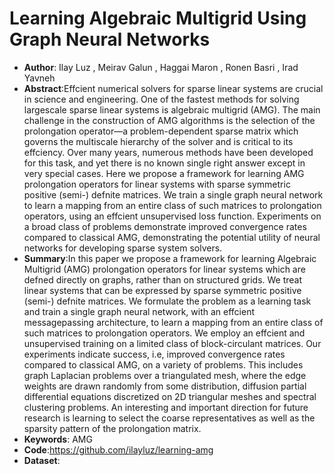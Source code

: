 # Learning Algebraic Multigrid Using Graph Neural Networks 
* **Author**: Ilay Luz , Meirav Galun , Haggai Maron , Ronen Basri , Irad Yavneh
* **Abstract**:Effcient numerical solvers for sparse linear systems are crucial in science and engineering. One of the fastest methods for solving largescale sparse linear systems is algebraic multigrid (AMG). The main challenge in the construction of AMG algorithms is the selection of the prolongation operator—a problem-dependent sparse matrix which governs the multiscale hierarchy of the solver and is critical to its effciency. Over many years, numerous methods have been developed for this task, and yet there is no known single right answer except in very special cases. Here we propose a framework for learning AMG prolongation operators for linear systems with sparse symmetric positive (semi-) defnite matrices. We train a single graph neural network to learn a mapping from an entire class of such matrices to prolongation operators, using an effcient unsupervised loss function. Experiments on a broad class of problems demonstrate improved convergence rates compared to classical AMG, demonstrating the potential utility of neural networks for developing sparse system solvers.
* **Summary**:In this paper we propose a framework for learning Algebraic Multigrid (AMG) prolongation operators for linear systems which are defned directly on graphs, rather than on structured grids. We treat linear systems that can be expressed by sparse symmetric positive (semi-) defnite matrices. We formulate the problem as a learning task and train a single graph neural network, with an effcient messagepassing architecture, to learn a mapping from an entire class of such matrices to prolongation operators. We employ an effcient and unsupervised training on a limited class of block-circulant matrices. Our experiments indicate success, i.e, improved convergence rates compared to classical AMG, on a variety of problems. This includes graph Laplacian problems over a triangulated mesh, where the edge weights are drawn randomly from some distribution, diffusion partial differential equations discretized on 2D triangular meshes and spectral clustering problems. An interesting and important direction for future research is learning to select the coarse representatives as well as the sparsity pattern of the prolongation matrix.
* **Keywords**: AMG
* **Code**:https://github.com/ilayluz/learning-amg
* **Dataset**:
